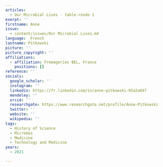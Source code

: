 ```yaml
---
articles:
  - Our Microbial Lives - table-ronde 1
exerpt: ''
firstname: Anne
issue:
  - content/issues/Our Microbial Lives.md
language:  French
lastname: Pitkowski
picture: ''
picture_copyright: ''
affiliations:
  - affiliation: Fromageries BEL, France
    positions: []
reference: ''
socials:
  google_scholar: ''
  instagram: ''
  linkedin: https://fr.linkedin.com/in/anne-pitkowski-95a2a697
  mendeley: ''
  orcid: ''
  researchgate: https://www.researchgate.net/profile/Anne-Pitkowski
  twitter: ''
  website: ''
  wikipedia: ''
tags:
  - History of Science
  - Microbes
  - Medicine
  - Technology and Medicine
years:
  - 2021

---
```


